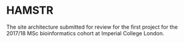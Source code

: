 # HAMSTR
The site architecture submitted for review for the first project for the 2017/18 MSc bioinformatics cohort at Imperial College London.
